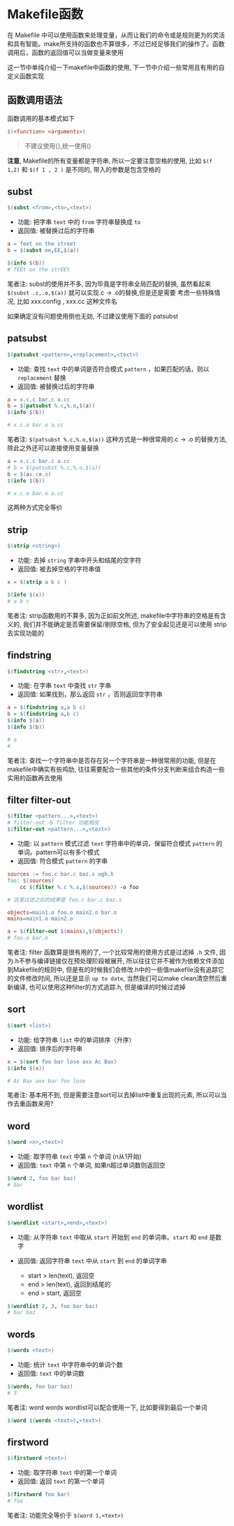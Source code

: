 
# Makefile函数

在 Makefile 中可以使用函数来处理变量，从而让我们的命令或是规则更为的灵活和具有智能。make所支持的函数也不算很多，不过已经足够我们的操作了。函数调用后，函数的返回值可以当做变量来使用

这一节中单纯介绍一下makefile中函数的使用, 下一节中介绍一些常用且有用的自定义函数实现

## 函数调用语法

函数调用的基本模式如下

```Makefile
$(<function> <arguments>)
```

> 不建议使用{},统一使用()

**注意**, Makefile的所有变量都是字符串, 所以一定要注意空格的使用, 比如 `$(f 1,2)` 和 `$(f 1 , 2 )` 是不同的, 带入的参数是包含空格的

## subst

```Makefile
$(subst <from>,<to>,<text>)
```

- 功能: 把字串 `text` 中的 `from` 字符串替换成 `to`
- 返回值: 被替换过后的字符串

```Makefile
a = feet on the street
b = $(subst ee,EE,$(a))

$(info $(b))
# fEEt on the strEEt
```

笔者注: subst的使用并不多, 因为毕竟是字符串全局匹配的替换, 虽然看起来 `$(subst .c,.o,$(a))` 就可以实现.c -> .o的替换,但是还是需要
考虑一些特殊情况, 比如 xxx.config , xxx.cc 这种文件名

如果确定没有问题使用倒也无妨, 不过建议使用下面的 patsubst

## patsubst

```Makefile
$(patsubst <pattern>,<replacement>,<text>)
```

- 功能: 查找 `text` 中的单词是否符合模式 `pattern` ，如果匹配的话，则以 `replacement` 替换
- 返回值: 被替换过后的字符串

```Makefile
a = x.c.c bar.c a.cc
b = $(patsubst %.c,%.o,$(a))
$(info $(b))

# x.c.o bar.o a.cc
```

笔者注: `$(patsubst %.c,%.o,$(a))` 这种方式是一种很常用的.c -> .o 的替换方法, 除此之外还可以直接使用变量替换

```Makefile
a = x.c.c bar.c a.cc
# b = $(patsubst %.c,%.o,$(a))
b = $(a:.c=.o)
$(info $(b))

# x.c.o bar.o a.cc
```

这两种方式完全等价

## strip

```Makefile
$(strip <string>)
```

- 功能: 去掉 `string` 字串中开头和结尾的空字符
- 返回值: 被去掉空格的字符串值

```Makefile
x = $(strip a b c )

$(info $(x))
# a b c
```

笔者注: strip函数用的不算多, 因为正如前文所述, makefile中字符串的空格是有含义的, 我们并不能确定是否需要保留/剔除空格, 但为了安全起见还是可以使用 strip 去实现功能的

## findstring

```Makefile
$(findstring <str>,<text>)
```

- 功能: 在字串 `text` 中查找 `str` 字串
- 返回值: 如果找到，那么返回 `str` ，否则返回空字符串

```Makefile
a = $(findstring a,a b c)
b = $(findstring a,b c)
$(info $(a))
$(info $(b))

# a
#  
```

笔者注: 查找一个字符串中是否存在另一个字符串是一种很常用的功能, 但是在makefile中确实有些鸡肋, 往往需要配合一些其他的条件分支判断来组合构造一些实用的函数再去使用

## filter filter-out

```Makefile
$(filter <pattern...>,<text>)
# filter-out 与 filter 功能相反
$(filter-out <pattern...>,<text>)
```

- 功能: 以 `pattern` 模式过滤 `text` 字符串中的单词，保留符合模式 `pattern` 的单词。pattern可以有多个模式
- 返回值: 符合模式 `pattern` 的字串

```Makefile
sources := foo.c bar.c baz.s ugh.h
foo: $(sources)
    cc $(filter %.c %.s,$(sources)) -o foo

# 这里过滤之后的结果是 foo.c bar.c baz.s

objects=main1.o foo.o main2.o bar.o
mains=main1.o main2.o

a = $(filter-out $(mains),$(objects))
# foo.o bar.o
```

笔者注: filter 函数算是很有用的了, 一个比较常用的使用方式是过滤掉 `.h` 文件, 因为.h不参与编译链接仅在预处理阶段被展开, 所以往往它并不被作为依赖文件添加到Makefile的规则中, 但是有的时候我们会修改.h中的一些值makefile没有追踪它的文件修改时间, 所以还是显示 `up to date`, 当然我们可以make clean清空然后重新编译, 也可以使用这种filter的方式追踪.h, 但是编译的时候过滤掉

## sort

```Makefile
$(sort <list>)
```

- 功能: 给字符串 `list` 中的单词排序（升序）
- 返回值: 排序后的字符串

```Makefile
x = $(sort foo bar lose axx Ac Bax)
$(info $(x))

# Ac Bax axx bar foo lose
```

笔者注: 基本用不到, 但是需要注意sort可以去掉list中重复出现的元素, 所以可以当作去重函数来用?

## word

```Makefile
$(word <n>,<text>)
```

- 功能: 取字符串 `text` 中第 `n` 个单词 (n从1开始)
- 返回值: `text` 中第 `n` 个单词, 如果n超过单词数则返回空

```Makefile
$(word 2, foo bar baz)
# bar
```

## wordlist

```Makefile
$(wordlist <start>,<end>,<text>)
```

- 功能: 从字符串 `text` 中取从 `start` 开始到 `end` 的单词串。`start` 和 `end` 是数字
- 返回值: 返回字符串 `text` 中从 `start` 到 `end` 的单词字串

  - start > len(text), 返回空
  - end > len(text), 返回到结尾的
  - end > start, 返回空

```Makefile
$(wordlist 2, 3, foo bar baz)
# bar baz
```

## words

```Makefile
$(words <text>)
```

- 功能: 统计 `text` 中字符串中的单词个数
- 返回值:  `text` 中的单词数

```Makefile
$(words, foo bar baz)
# 3
```

笔者注: word words wordlist可以配合使用一下, 比如要得到最后一个单词

```Makefile
$(word $(words <text>),<text>)
```

## firstword

```Makefile
$(firstword <text>)
```

- 功能: 取字符串 `text` 中的第一个单词
- 返回值: 返回 `text` 的第一个单词

```Makefile
$(firstword foo bar)
# foo
```

笔者注: 功能完全等价于 `$(word 1,<text>)`

